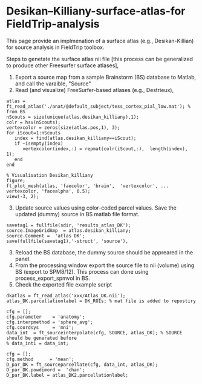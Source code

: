 # Desikan–Killiany-surface-atlas-for FieldTrip-analysis
This page provide an implmenation of a surface atlas (e.g., Desikan-Killian) for source analysis in FieldTrip toolbox. 

Steps to genetate the surface atlas nii file [this process can be generalized to produce other Freesurfer surface atlases], 

1) Export a source map from a sample Brainstorm (BS) database to Matlab, and call the varaible, "Source"
2) Read (and visualize) FreeSurfer-based atlases (e.g., Destrieux),

```
atlas = ft_read_atlas('./anat/@default_subject/tess_cortex_pial_low.mat'); % from BS
nScouts = size(unique(atlas.desikan_killiany),1);
colr = hsv(nScouts); 
vertexcolor = zeros(size(atlas.pos,1), 3);
for iScout=1:nScouts       
   index = find(atlas.desikan_killiany==iScout);
   if ~isempty(index) 
      vertexcolor(index,:) = repmat(colr(iScout,:),  length(index), 1);
   end      
end    

% Visualisation Desikan_killiany
figure;
ft_plot_mesh(atlas, 'faecolor', 'brain',  'vertexcolor', ...
vertexcolor, 'facealpha', 0.5);
view(-3, 2);
```
3) Update source values using color-coded parcel values. Save the updated (dummy) source in BS matlab file format.
```sdir = './data/Group_analysis/@intra'; % BS directory
savetag1 = fullfile(sdir, 'results_atlas_DK');
source.ImageGridAmp  = atlas.desikan_killiany;
source.Comment =  'atlas DK';
save(fullfile(savetag1),'-struct', 'source'),
```
3) Reload the BS database, the dummy source should be appreared in the panel.  
4) From the processing window export the source file to nii (volume) using BS (export to SPM8/12). This process can done using process_export_spmvol in BS.
5) Check the exported file example script
```
dkatlas = ft_read_atlas('xxx/Atlas_DK.nii');
atlas_DK.parcellationlabel = DK_ROIs; % mat file is added to repostiry

cfg = [];
cfg.parameter    = 'anatomy';
cfg.interpmethod = 'sphere_avg';
cfg.coordsys     = 'mni';
data_int  = ft_sourceinterpolate(cfg, SOURCE, atlas_DK); % SOURCE should be generated before
% data_int1 = data_int;

cfg = [];
cfg.method      = 'mean';
D_par_DK = ft_sourceparcellate(cfg, data_int, atlas_DK);
D_par_DK.powdimord =  'chan';
D_par_DK.label = atlas_DK2.parcellationlabel;
```
